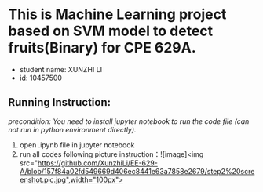 # This is Machine Learning project based on SVM model to detect fruits(Binary) for CPE 629A.
* student name: XUNZHI LI
* id: 10457500

## Running Instruction: 
*precondition: You need to install jupyter notebook to run the code file (can not run in python environment directly).*
1. open .ipynb file in jupyter notebook
2. run all codes following picture instruction：![image]<img src="https://github.com/XunzhiLi/EE-629-A/blob/157f84a02fd549669d406ec8441e63a7858e2679/step2%20screenshot.pic.jpg",width="100px">
         


